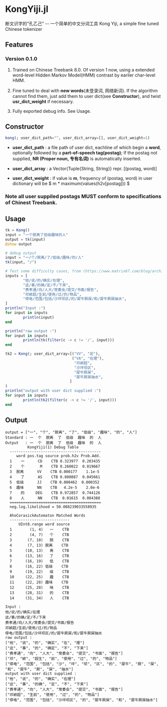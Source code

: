 # KongYiji.jl
断文识字的“孔乙己” -- 一个简单的中文分词工具
Kong Yiji, a simple fine tuned Chinese tokenizer

## Features

### Version 0.1.0
                
1. Trained on Chinese Treebank 8.0. Of version 1 now, using a extended word-level Hidden Markov Model(HMM) contrast by eariler char-level HMM. 

2. Fine tuned to deal with **new words**(未登录词, 网络新词). If the algorithm cannot find them, just add them to user dict(see **Constructor**), and twist **usr_dict_weight** if necessary.

3. Fully exported debug info. See Usage.

## Constructor
```julia
kong(; user_dict_path="", user_dict_array=[], user_dict_weight=1)
```
        
+  **user_dict_path** : a file path of user dict, eachline of which begin a **word**, optionally followed by a **part-of-speech tag(postag)**;
                               If the postag not supplied, **NR (Proper noun, 专有名词)** is automatically inserted. 
+ **user_dict_array** : a Vector{Tuple{String, String}} repr. [(postag, word)]
        
+ **user_dict_weight** : if value is **m**, frequency of (postag, word) in user dictionary will be $ m * maximum(values(h2v[postag])) $

### Note all user suppiled postags MUST conform to specifications of Chinest Treebank.

## Usage

``` Julia
tk = Kong()
input = "一个脱离了低级趣味的人"
output = tk(input)
@show output

# debug output
input = "一/个/脱离/了/低级/趣味/的/人"
tk(input, "/")

# Test some difficulty cases, from (https://www.matrix67.com/blog/archives/4212)
inputs = [
        "他/说/的/确实/在理",
        "这/事/的确/定/不/下来",
        "费孝通/向/人大/常委会/提交/书面/报告",
        "邓颖超/生前/使用/过/的/物品",
        "停电/范围/包括/沙坪坝区/的/犀牛屙屎/和/犀牛屙屎抽水",
]
println("Input :")
for input in inputs
        println(input)
end

println("raw output :")
for input in inputs
        println(tk(filter(c -> c != '/', input)))
end

tk2 = Kong(; user_dict_array=[("VV", "定"),
                              ("VA", "在理"),
                               "邓颖超",
                               "沙坪坝区", 
                               "犀牛屙屎",
                               "犀牛屙屎抽水",
                             ]
)
println("output with user dict supplied :")
for input in inputs
        println(tk2(filter(c -> c != '/', input)))
end
```

## Output
```
output = ["一", "个", "脱离", "了", "低级", "趣味", "的", "人"]
Standard : 一  个  脱离  了  低级  趣味  的  人
Output   : 一  个  脱离  了  低级  趣味  的  人
          KongYiji(1) Debug Table
  -----------------------------------------
     word pos.tag source prob.h2v Prob.Add.
  1    一      CD    CTB 0.323977  0.203435
  2    个       M    CTB 0.260022  0.019667
  3  脱离      VV    CTB 0.000177    1.1e-5
  4    了      AS    CTB 0.808087  0.045661
  5  低级      JJ    CTB 0.000462  0.000352
  6  趣味      NN    CTB   4.2e-5    2.0e-6
  7    的     DEG    CTB 0.972857  0.744126
  8    人      NN    CTB  0.01615  0.004388
  =========================================
  neg.log.likelihood = 50.088239033558935

  AhoCorasickAutomaton Matched Words
  ---------------------------
      UInt8.range word source
  1        (1, 4)   一    CTB
  2        (4, 7)   个    CTB
  3       (7, 10)   脱    CTB
  4       (7, 13) 脱离    CTB
  5      (10, 13)   离    CTB
  6      (13, 16)   了    CTB
  7      (16, 19)   低    CTB
  8      (16, 22) 低级    CTB
  9      (19, 22)   级    CTB
  10     (22, 25)   趣    CTB
  11     (22, 28) 趣味    CTB
  12     (25, 28)   味    CTB
  13     (28, 31)   的    CTB
  14     (31, 34)   人    CTB

Input :
他/说/的/确实/在理
这/事/的确/定/不/下来
费孝通/向/人大/常委会/提交/书面/报告
邓颖超/生前/使用/过/的/物品
停电/范围/包括/沙坪坝区/的/犀牛屙屎/和/犀牛屙屎抽水
raw output :
["他", "说", "的", "确实", "在", "理"]
["这", "事", "的", "确定", "不", "下来"]
["费孝通", "向", "人大", "常委会", "提交", "书面", "报告"]
["邓", "颖", "超生", "前", "使用", "过", "的", "物品"]
["停电", "范围", "包括", "沙", "坪", "坝", "区", "的", "犀牛", "屙", "屎", "和", "犀牛", "屙", "屎", "抽水"]
output with user dict supplied :
["他", "说", "的", "确实", "在理"]
["这", "事", "的确", "定", "不", "下来"]
["费孝通", "向", "人大", "常委会", "提交", "书面", "报告"]
["邓颖超", "生前", "使用", "过", "的", "物品"]
["停电", "范围", "包括", "沙坪坝区", "的", "犀牛屙屎", "和", "犀牛屙屎抽水"]
```
<!--stackedit_data:
eyJoaXN0b3J5IjpbLTk3Nzk0NTY5OV19
-->